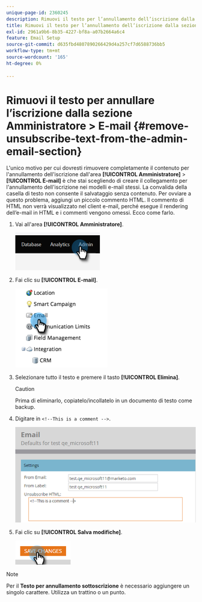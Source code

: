 ```yaml
---
unique-page-id: 2360245
description: Rimuovi il testo per l’annullamento dell’iscrizione dalla sezione E-mail per amministratori - Documentazione di Marketo - Documentazione del prodotto
title: Rimuovi il testo per l’annullamento dell’iscrizione dalla sezione E-mail amministratore
exl-id: 2961a9b6-8b35-4227-bf8a-a07b2664a6c4
feature: Email Setup
source-git-commit: d635fbd4807890266429d4a257cf7d6588736bb5
workflow-type: tm+mt
source-wordcount: '165'
ht-degree: 0%

---
```


# Rimuovi il testo per annullare l’iscrizione dalla sezione Amministratore > E-mail {#remove-unsubscribe-text-from-the-admin-email-section}

L&#39;unico motivo per cui dovresti rimuovere completamente il contenuto per l&#39;annullamento dell&#39;iscrizione dall&#39;area **[!UICONTROL Amministratore]** > **[!UICONTROL E-mail]** è che stai scegliendo di creare il collegamento per l&#39;annullamento dell&#39;iscrizione nei modelli e-mail stessi. La convalida della casella di testo non consente il salvataggio senza contenuto. Per ovviare a questo problema, aggiungi un piccolo commento HTML. Il commento di HTML non verrà visualizzato nel client e-mail, perché esegue il rendering dell’e-mail in HTML e i commenti vengono omessi. Ecco come farlo.

1. Vai all&#39;area **[!UICONTROL Amministratore]**.

   ![](assets/remove-unsubscribe-text-from-the-admin-email-section-1.png)

1. Fai clic su **[!UICONTROL E-mail]**.

   ![](assets/remove-unsubscribe-text-from-the-admin-email-section-2.png)

1. Selezionare tutto il testo e premere il tasto **[!UICONTROL Elimina]**.

   >[!CAUTION]
   >
   >Prima di eliminarlo, copiatelo/incollatelo in un documento di testo come backup.

1. Digitare in `<!--This is a comment -->`.

   ![](assets/remove-unsubscribe-text-from-the-admin-email-section-3.png)

1. Fai clic su **[!UICONTROL Salva modifiche]**.

   ![](assets/remove-unsubscribe-text-from-the-admin-email-section-4.png)

>[!NOTE]
>
>Per il **Testo per annullamento sottoscrizione** è necessario aggiungere un singolo carattere. Utilizza un trattino o un punto.
